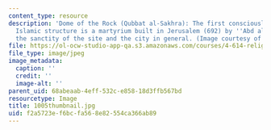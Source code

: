 ```yaml
---
content_type: resource
description: 'Dome of the Rock (Qubbat al-Sakhra): The first consciously-monumental
  Islamic structure is a martyrium built in Jerusalem (692) by ''Abd al-Malik to commemorate
  the sanctity of the site and the city in general. (Image courtesy of Sabri Jarrar.)'
file: https://ol-ocw-studio-app-qa.s3.amazonaws.com/courses/4-614-religious-architecture-and-islamic-cultures-fall-2002/f2a5723ef6bcfa568e82554ca366ab89_1005thumbnail.jpg
file_type: image/jpeg
image_metadata:
  caption: ''
  credit: ''
  image-alt: ''
parent_uid: 68abeaab-4eff-532c-e858-18d3ffb567bd
resourcetype: Image
title: 1005thumbnail.jpg
uid: f2a5723e-f6bc-fa56-8e82-554ca366ab89
---
```

